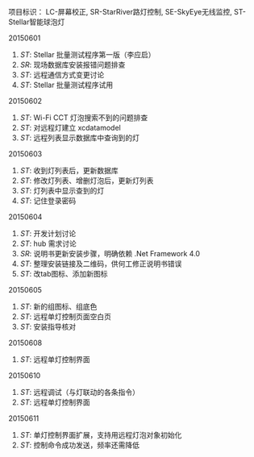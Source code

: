 项目标识： LC-屏幕校正, SR-StarRiver路灯控制, SE-SkyEye无线监控, ST-Stellar智能球泡灯

20150601

1. *ST*: Stellar 批量测试程序第一版（李应启）
2. *SR*: 现场数据库安装报错问题排查
3. *ST*: 远程通信方式变更讨论
4. *ST*: Stellar 批量测试程序试用

20150602

1. *ST*: Wi-Fi CCT 灯泡搜索不到的问题排查
2. *ST*: 对远程灯建立 xcdatamodel
3. *ST*: 远程列表显示数据库中查询到的灯

20150603

1. *ST*: 收到灯列表后，更新数据库
2. *ST*: 修改灯列表、增删灯泡后，更新灯列表
3. *ST*: 灯列表中显示查到的灯
4. *ST*: 记住登录密码

20150604

1. *ST*: 开发计划讨论
2. *ST*: hub 需求讨论
3. *SR*: 说明书更新安装步骤，明确依赖 .Net Framework 4.0
4. *ST*: 整理安装链接及二维码，供何工修正说明书错误
5. *ST*: 改tab图标、添加新图标

20150605

1. *ST*: 新的组图标、组底色
2. *ST*: 远程单灯控制页面空白页
3. *ST*: 安装指导核对

20150608

1. *ST*: 远程单灯控制界面

20150610

1. *ST*: 远程调试（与灯联动的各条指令）
2. *ST*: 远程单灯控制界面

20150611

1. *ST*: 单灯控制界面扩展，支持用远程灯泡对象初始化
2. *ST*: 控制命令成功发送，频率还需降低

[//]: # (comment)
